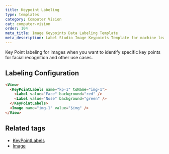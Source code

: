 ```yaml
---
title: Keypoint Labeling
type: templates
category: Computer Vision
cat: computer-vision
order: 104
meta_title: Image Keypoints Data Labeling Template
meta_description: Label Studio Image Keypoints Template for machine learning and data science data labeling projects.
---
```


Key Point labeling for images when you want to identify specific key points for facial recognition and other use cases.

## Labeling Configuration

```html
<View>
  <KeyPointLabels name="kp-1" toName="img-1">
    <Label value="Face" background="red" />
    <Label value="Nose" background="green" />
  </KeyPointLabels>
  <Image name="img-1" value="$img" />
</View>
```

## Related tags

- [KeyPointLabels](/tags/keypointlabels.html)
- [Image](/tags/image.html)
